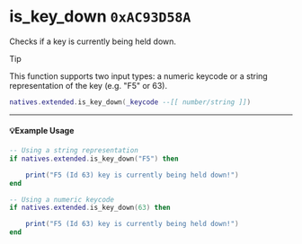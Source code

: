 # is_key_down `0xAC93D58A`

Checks if a key is currently being held down.

> [!TIP]
> This function supports two input types: a numeric keycode or a string representation of the key (e.g. "F5" or 63).

```lua
natives.extended.is_key_down(_keycode --[[ number/string ]])
```

---

#### 💡Example Usage

```lua
-- Using a string representation
if natives.extended.is_key_down("F5") then

    print("F5 (Id 63) key is currently being held down!")
end
```

```lua
-- Using a numeric keycode
if natives.extended.is_key_down(63) then

    print("F5 (Id 63) key is currently being held down!")
end
```
